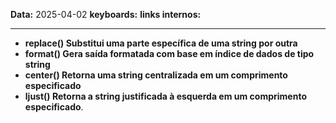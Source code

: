 
**Data:** 2025-04-02
**keyboards:** 
**links internos:** 
___

- **replace() Substitui uma parte específica de uma string por outra**
- **format() Gera saída formatada com base em índice de dados de tipo string**
- **center() Retorna uma string centralizada em um comprimento especificado**
- **ljust() Retorna a string justificada à esquerda em um comprimento especificado**.